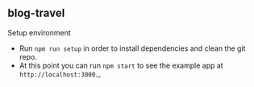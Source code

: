 ## blog-travel
Setup environment
- Run `npm run setup` in order to install dependencies and clean the git repo.<br />
- At this point you can run `npm start` to see the example app at `http://localhost:3000`._
